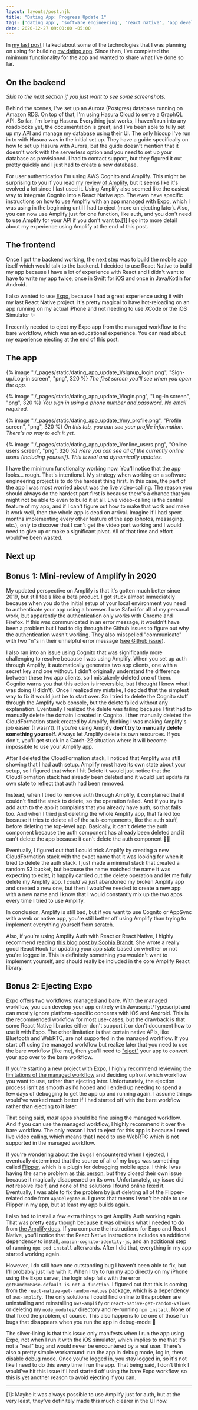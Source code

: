 ```yaml
---
layout: layouts/post.njk
title: "Dating App: Progress Update 1"
tags: ['dating app', 'software engineering', 'react native', 'app development']
date: 2020-12-27 09:00:00 -05:00
---
```


In [my last post](/post/backend_for_dating_app)
I talked about some of the technologies that I was planning
on using for building
[my dating app](/post/making_a_dating_app).
Since then, I've completed the minimum functionality for the app
and wanted to share what I've done so far.

## On the backend

_Skip to the next section if you just want to see some screenshots._

Behind the scenes, I've set up an Aurora (Postgres)
database running on Amazon RDS. On top of that, I'm using Hasura Cloud
to serve a GraphQL API. So far, I'm loving Hasura. Everything just works,
I haven't run into any roadblocks yet, the documentation is great, and I've
been able to fully set up my API and manage my database using their UI.
The only hiccup I've run in to with Hasura was in the initial set up.
They have a guide specifically on how to set up Hasura with Aurora, but
the guide doesn't mention that it doesn't work with the serverless option and
you need to set up your database as provisioned. I had to contact support, but
they figured it out pretty quickly and I just had to create a new database.

For user authentication I'm using AWS Cognito and Amplify. This might
be surprising to you if you read [my review of Amplify](/post/review_of_appsync_and_amplify),
but it seems like it's evolved a lot since I last used it. Using Amplify also seemed like
the easiest way to integrate Cognito into a React Native app. The even have specific
instructions on how to use Amplfiy with an app managed with Expo, which I was using
in the beginning until I had to eject (more on ejecting later).
Also, you can now
use Amplify just for one function, like auth, and you don't need to use Amplify
for your API if you don't want to.<a href="#footnote-1" class="footnote">[1]</a>
I go into more detail about my experience using Amplify at the end of this post.

## The frontend

Once I got the backend working, the next step was to build the mobile app
itself which would talk to the backend. I decided to use React Native to
build my app because I have a lot of experience with React and I didn't
want to have to write my app twice, once in Swift for iOS and once in
Java/Kotlin for Android.

I also wanted to use [Expo](https://expo.io),
because I had a great experience using it with my last React Native
project. It's pretty magical to have hot-reloading on an app running on
my actual iPhone and not needing to use XCode or the iOS Simulator ✨

I recently needed to eject my Expo app from the managed workflow
to the bare workflow, which was an educational experience. You can
read about my experience ejecting at the end of this post.

## The app

<p>
    {% image "./_pages/static/dating_app_update_1/signup_login.png", "Sign-up/Log-in screen", "png", 320 %}
    <em>The first screen you'll see when you open the app.</em>
</p>

<p>
    {% image "./_pages/static/dating_app_update_1/login.png", "Log-in screen", "png", 320 %}
    <em>You sign in using a phone number and password. No email required.</em>
</p>

<p>
    {% image "./_pages/static/dating_app_update_1/my_profile.png", "Profile screen", "png", 320 %}
    <em>On this tab, you can see your profile information. There's no way to edit it yet.</em>
</p>

<p>
    {% image "./_pages/static/dating_app_update_1/online_users.png", "Online users screen", "png", 320 %}
    <em>
        Here you can see all of the currently online users (including yourself).
        This is real and dynamically updates.
    </em>
</p>


I have the minimum functionality working now. You'll notice
that the app looks... rough. That's intentional. My strategy
when working on a software engineering project is to do the hardest thing first.
In this case, the part of the app I was most worried about was the live video-calling.
The reason you should always do the hardest part first is because there's a chance
that you might not be able to even to build it at all. Live video-calling is the
central feature of my app, and if I can't figure out how to make that work and make it
work well, then the whole app is dead on arrival. Imagine if I had spent months
implementing every other feature of the app (photos, messaging, etc.), only to discover
that I can't get the video part working and I would need to give up or make a significant pivot.
All of that time and effort would've been wasted.

## Next up



## Bonus 1: Mini-review of Amplify in 2020

My updated perspective on Amplify is that it's gotten much better since 2019,
but still feels like a beta product. I got stuck almost immediately
because when you do the initial setup of your local environment you
need to authenticate your app using a browser. I use Safari for all
of my personal work, but apparently the authentication only works with Chrome and Firefox.
If this was communicated in an error message, it wouldn't have been a problem but I had to
dig through the Github issues to figure out why the authentication wasn't working.
They also misspelled "communicate" with two "n"s in their unhelpful error message
([see Github issue](https://github.com/aws-amplify/amplify-adminui/issues/14)).

I also ran into an issue using Cognito that was significantly more challenging
to resolve because I was using Amplify. When you set up auth through Amplify,
it automatically generates two app clients, one with a secret key and one
without. I didn't originally understand the difference between these two app clients,
so I mistakenly deleted one of them. Cognito warns you that this action is irreversible,
but I thought I knew what I was doing (I didn't). Once I realized my mistake, I decided
that the simplest way to fix it would just be to start over. So I tried to delete the
Cognito stuff through the Amplify web console, but the delete failed without any
explanation. Eventually I realized the delete was failing because I first had to
manually delete the domain I created in Cognito. I then manually deleted the CloudFormation
stack created by Amplify, thinking I was making Amplify's job easier (I wasn't).
If you're using Amplify **don't try to manually delete something yourself**. Always
let Amplify delete its own resources. If you don't, you'll get stuck in a Catch-22
situation where it will become impossible to use your Amplify app.

After I deleted the CloudFormation stack, I noticed that Amplify was still showing
that I had auth setup. Amplify must have its own state about your setup, so I figured
that when I hit Delete it would just notice that the CloudFormation stack had already been
deleted and it would just update its own state to reflect that auth had been removed.

Instead, when I tried to remove auth through Amplify, it complained that it couldn't
find the stack to delete, so the operation failed. And if you try to add auth to the
app it complains that you already have auth, so that fails too. And when I tried
just deleting the whole Amplify app, that failed too because it tries to delete
all of the sub-components, like the auth stuff, before deleting the top-level app.
Basically, it can't delete the auth component because the auth component has already
been deleted and it can't delete the app because it can't delete the auth component 🤦‍♂️

Eventually, I figured out that I could trick Amplify by creating a new CloudFormation
stack with the exact name that it was looking for when it tried to delete the auth
stack. I just made a minimal stack that created a random S3 bucket, but because
the name matched the name it was expecting to exist, it happily carried out the delete
operation and let me fully delete my Amplify app. I _could've_ just abandoned my broken
Amplify app and created a new one, but then I would've needed to create a new app with
a new name and I know that I would constantly mix up the two apps every time I tried
to use Amplify.

In conclusion, Amplify is still bad, but if you want to use Cognito or AppSync
with a web or native app, you're still better off using Amplify than trying
to implement everything yourself from scratch.

Also, if you're using Amplify Auth with React or React Native, I highly
recommend reading
[this blog post by Sophia Brandt](https://www.rockyourcode.com/custom-react-hook-use-aws-amplify-auth/).
She wrote a really good React Hook for updating your app state based on whether or not
you're logged in. This is definitely something you wouldn't want to implement yourself,
and should really be included in the core Amplify React library.

## Bonus 2: Ejecting Expo

Expo offers two workflows: managed and bare. With the managed workflow,
you can develop your app entirely with Javascript/Typescript and can
mostly ignore platform-specific concerns with iOS and Android. This
is the recommended workflow for most use-cases, but the drawback is
that some React Native libraries either don't support it or don't
document how to use it with Expo. The other limitation is
that certain native APIs, like Bluetooth and WebRTC, are not supported
in the managed workflow. If you start off using the managed workflow
but realize later that you need to use the bare workflow (like me),
then you'll need to ["eject"](https://docs.expo.io/bare/customizing/)
your app to convert your app over to the bare workflow.

If you're starting a new project with Expo, I highly recommend
reviewing [the limitations of the managed workflow](https://docs.expo.io/introduction/why-not-expo/)
and deciding upfront which workflow you want to use, rather than ejecting later.
Unfortunately, the ejection process isn't as smooth as I'd hoped and I ended up needing
to spend a few days of debugging to get the app up and running again. I assume things
would've worked much better if I had started off with the bare workflow rather than
ejecting to it later.

That being said, _most_ apps should be fine using the managed workflow.
And if you can use the managed workflow, I highly recommend it over the bare workflow.
The only reason I had to eject for this app is because I need live video calling,
which means that I need to use WebRTC which is not supported in the managed workflow.

If you're wondering about the bugs I encountered when I ejected, I eventually determined
that the source of all of my bugs was something called [Flipper](https://fbflipper.com),
which is a plugin for debugging mobile apps. I think I was having the same problem
as [this person](https://github.com/facebook/react-native/issues/29133),
but they closed their own issue because it magically
disappeared on its own. Unfortunately, _my_ issue did _not_ resolve itself,
and none of the solutions I found online fixed it. Eventually, I was able to fix
the problem by just deleting all of the Flipper-related code from `AppDelegate.m`.
I guess that means I won't be able to use Flipper in my app, but at least my app builds again.

I also had to install a few extra things to get Amplify Auth working again. That was pretty
easy though because it was obvious what I needed to do from
[the Amplify docs](https://docs.amplify.aws/lib/auth/getting-started/q/platform/js).
If you compare the instructions for Expo and React Native, you'll notice that the
React Native instructions includes an additional dependency to install,
`amazon-cognito-identity-js`, and an additional step of running `npx pod install`
afterwards. After I did that, everything in my app started working again.

However, I do still have one outstanding bug I haven't been able to fix, but I'll
probably just live with it. When I try to run my app directly on my iPhone using
the Expo server, the login step fails with the error
`getRandomBase.default is not a function`. I figured out that this is coming from the
`react-native-get-random-values` package, which is a dependency of `aws-amplify`.
The only solutions I could find online to this problem are uninstalling and reinstalling
`aws-amplify` or `react-native-get-random-values` or deleting my `node_modules/` directory
and re-running `npm install`. None of that fixed the problem, of course. This
also happens to be one of those fun bugs that disappears when you run the app in debug-mode 🥲

The silver-lining is that this issue only manifests when I run the app using Expo, not
when I run it with the iOS simulator, which implies to me that it's not a "real" bug
and would never be encountered by a real user. There's also a pretty simple workaround:
run the app in debug mode, log in, then disable debug mode. Once you're logged in, you
stay logged in, so it's not like I need to do this every time I run the app. That being
said, I don't think I would've hit this issue if I had started off using the bare Expo
workflow, so this is yet another reason to avoid ejecting if you can.

---

<p id="footnote-1">
[1]: Maybe it was always possible to use Amplify just for auth,
     but at the very least, they've definitely made this much clearer in the UI now.
</p>
